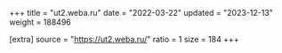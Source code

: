 +++
title = "ut2.weba.ru"
date = "2022-03-22"
updated = "2023-12-13"
weight = 188496

[extra]
source = "https://ut2.weba.ru/"
ratio = 1
size = 184
+++
